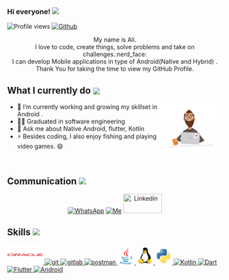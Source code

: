 ### Hi everyone! <img src = "https://raw.githubusercontent.com/MartinHeinz/MartinHeinz/master/wave.gif" width = 30px> </h1>
![Profile views](https://visitor-badge.glitch.me/badge?page_id=asheykhi/asheykhi)
[![Github](https://img.shields.io/github/followers/asheykhi?label=Follow&style=social)](https://github.com/asheykhi)


<p align="center" >
My name is Ali. <br>
I love to code, create things, solve problems and take on challenges.:nerd_face: <br>
I can develop Mobile applications in type of Android(Native and Hybrid) . 
<br>
Thank You for taking the time to view my GitHub Profile.
</p>
<h2> What I currently do <img src="https://emojis.slackmojis.com/emojis/images/1453406830/264/success-kid.png?1453406830" align="center"
                width="28" /></h2> 


<img align="right"
 src="https://github.com/asheykhi/asheykhi/blob/main/home_charecter.gif" width="30%" height="30%"/>
  
- 🌱 I’m currently working and growing my skillset in Android .
- 👨‍🎓 Graduated in software engineering 
- 💬 Ask me about Native Android, flutter, Kotlin 
- ⚡  Besides coding, I also enjoy fishing and playing video games. :smile:

  
<br>

<h2> Communication <img src = "https://media1.giphy.com/media/L3u0T2DZ3D55srukju/giphy.gif?cid=790b761106d62b9a7df85177771ae7ffd901ea3b6cdbaaa1&rid=giphy.gif&ct=s" width = 32px>  </h2>

<p align="center">
     <a href="https://wa.me/0989932925960"><img alt="WhatsApp"  title="WhatsApp" src="https://www.vectorlogo.zone/logos/whatsapp/whatsapp-ar21.svg"   width="110" height="55" /></a>
     <a href="mailto:alishi.dev@gmail.com"><img alt="Me"  title="Gmail" src="https://www.vectorlogo.zone/logos/gmail/gmail-icon.svg"   width="90" height="45" /></a>
  <a href="https://www.linkedin.com/in/sheykhi-ali/"><img title="Linkedin" src="https://cdn.worldvectorlogo.com/logos/linkedin-icon-2.svg"   width="90" height="45" /></a>
</p>

<h2> Skills <img src = "https://media2.giphy.com/media/QssGEmpkyEOhBCb7e1/giphy.gif?cid=ecf05e47a0n3gi1bfqntqmob8g9aid1oyj2wr3ds3mg700bl&rid=giphy.gif" width = 32px> </h2>
<p align="left">
 <a href="https://www.oracle.com/" target="_blank" rel="noreferrer"> <img src="https://raw.githubusercontent.com/devicons/devicon/master/icons/oracle/oracle-original.svg" alt="oracle" width="84" height="45"/> </a> 
 <a href="https://git-scm.com/" target="_blank" rel="noreferrer"> <img src="https://www.vectorlogo.zone/logos/git-scm/git-scm-icon.svg" alt="git" width="40" height="40"/> </a> 
 <a href="https://about.gitlab.com/" target="_blank" rel="noreferrer"> <img src="https://www.vectorlogo.zone/logos/gitlab/gitlab-icon.svg" alt="gitlab" width="40" height="40"/> </a> 
 <a href="https://www.postman.com/" target="_blank" rel="noreferrer"> <img src="https://www.vectorlogo.zone/logos/getpostman/getpostman-icon.svg" alt="postman" width="40" height="40"/> </a> 
 <a href="https://www.java.com" target="_blank" rel="noreferrer"> <img src="https://raw.githubusercontent.com/devicons/devicon/master/icons/java/java-original.svg" alt="java" width="40" height="40"/> </a> 
 <a href="https://www.linux.org/" target="_blank" rel="noreferrer"> <img src="https://raw.githubusercontent.com/devicons/devicon/master/icons/linux/linux-original.svg" alt="linux" width="40" height="40"/> </a> 
 <a href="https://www.python.org" target="_blank" rel="noreferrer"> <img src="https://raw.githubusercontent.com/devicons/devicon/master/icons/python/python-original.svg" alt="python" width="40" height="40"/> </a> 
 <a href="https://kotlinlang.org/" target="_blank" rel="noreferrer"> <img src="https://www.vectorlogo.zone/logos/kotlinlang/kotlinlang-icon.svg" alt="Kotlin" width="35" height="35"/> </a>
 <a href="https://dart.dev/" target="_blank" rel="noreferrer"> <img src="https://www.vectorlogo.zone/logos/dartlang/dartlang-official.svg" alt="Dart" width="80" height="40"/> </a>
 <a href="https://flutter.dev/" target="_blank" rel="noreferrer"> <img src="https://www.vectorlogo.zone/logos/flutterio/flutterio-icon.svg" alt="Flutter" width="35" height="35"/> </a>
 <a href="https://developer.android.com/" target="_blank" rel="noreferrer"> <img src="https://www.vectorlogo.zone/logos/android/android-icon.svg" alt="Android" width="40" height="40"/> </a>
 </p>
